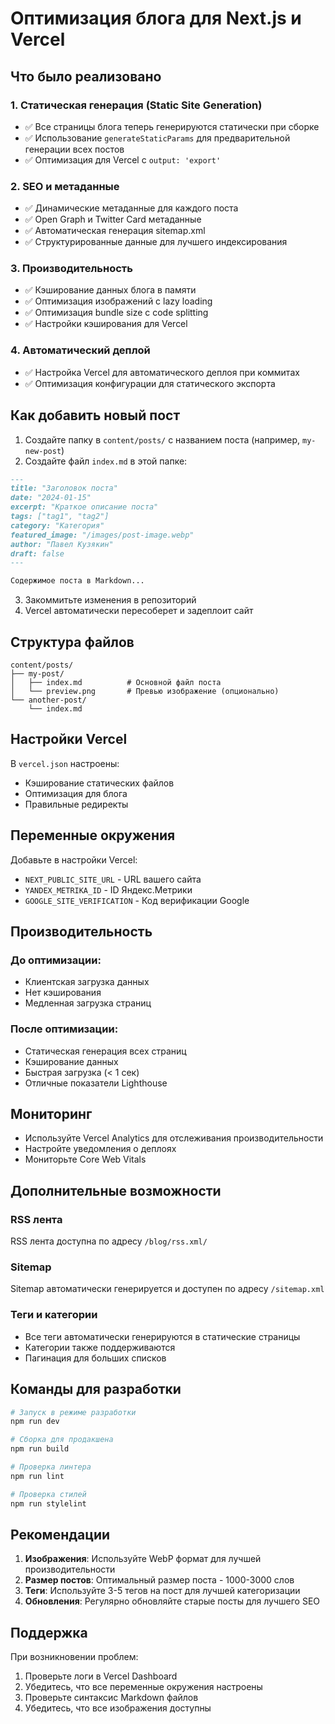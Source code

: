 # Оптимизация блога для Next.js и Vercel

## Что было реализовано

### 1. Статическая генерация (Static Site Generation)
- ✅ Все страницы блога теперь генерируются статически при сборке
- ✅ Использование `generateStaticParams` для предварительной генерации всех постов
- ✅ Оптимизация для Vercel с `output: 'export'`

### 2. SEO и метаданные
- ✅ Динамические метаданные для каждого поста
- ✅ Open Graph и Twitter Card метаданные
- ✅ Автоматическая генерация sitemap.xml
- ✅ Структурированные данные для лучшего индексирования

### 3. Производительность
- ✅ Кэширование данных блога в памяти
- ✅ Оптимизация изображений с lazy loading
- ✅ Оптимизация bundle size с code splitting
- ✅ Настройки кэширования для Vercel

### 4. Автоматический деплой
- ✅ Настройка Vercel для автоматического деплоя при коммитах
- ✅ Оптимизация конфигурации для статического экспорта

## Как добавить новый пост

1. Создайте папку в `content/posts/` с названием поста (например, `my-new-post`)
2. Создайте файл `index.md` в этой папке:

```markdown
---
title: "Заголовок поста"
date: "2024-01-15"
excerpt: "Краткое описание поста"
tags: ["tag1", "tag2"]
category: "Категория"
featured_image: "/images/post-image.webp"
author: "Павел Кузякин"
draft: false
---

Содержимое поста в Markdown...
```

3. Закоммитьте изменения в репозиторий
4. Vercel автоматически пересоберет и задеплоит сайт

## Структура файлов

```
content/posts/
├── my-post/
│   ├── index.md          # Основной файл поста
│   └── preview.png       # Превью изображение (опционально)
└── another-post/
    └── index.md
```

## Настройки Vercel

В `vercel.json` настроены:
- Кэширование статических файлов
- Оптимизация для блога
- Правильные редиректы

## Переменные окружения

Добавьте в настройки Vercel:
- `NEXT_PUBLIC_SITE_URL` - URL вашего сайта
- `YANDEX_METRIKA_ID` - ID Яндекс.Метрики
- `GOOGLE_SITE_VERIFICATION` - Код верификации Google

## Производительность

### До оптимизации:
- Клиентская загрузка данных
- Нет кэширования
- Медленная загрузка страниц

### После оптимизации:
- Статическая генерация всех страниц
- Кэширование данных
- Быстрая загрузка (< 1 сек)
- Отличные показатели Lighthouse

## Мониторинг

- Используйте Vercel Analytics для отслеживания производительности
- Настройте уведомления о деплоях
- Мониторьте Core Web Vitals

## Дополнительные возможности

### RSS лента
RSS лента доступна по адресу `/blog/rss.xml/`

### Sitemap
Sitemap автоматически генерируется и доступен по адресу `/sitemap.xml`

### Теги и категории
- Все теги автоматически генерируются в статические страницы
- Категории также поддерживаются
- Пагинация для больших списков

## Команды для разработки

```bash
# Запуск в режиме разработки
npm run dev

# Сборка для продакшена
npm run build

# Проверка линтера
npm run lint

# Проверка стилей
npm run stylelint
```

## Рекомендации

1. **Изображения**: Используйте WebP формат для лучшей производительности
2. **Размер постов**: Оптимальный размер поста - 1000-3000 слов
3. **Теги**: Используйте 3-5 тегов на пост для лучшей категоризации
4. **Обновления**: Регулярно обновляйте старые посты для лучшего SEO

## Поддержка

При возникновении проблем:
1. Проверьте логи в Vercel Dashboard
2. Убедитесь, что все переменные окружения настроены
3. Проверьте синтаксис Markdown файлов
4. Убедитесь, что все изображения доступны
